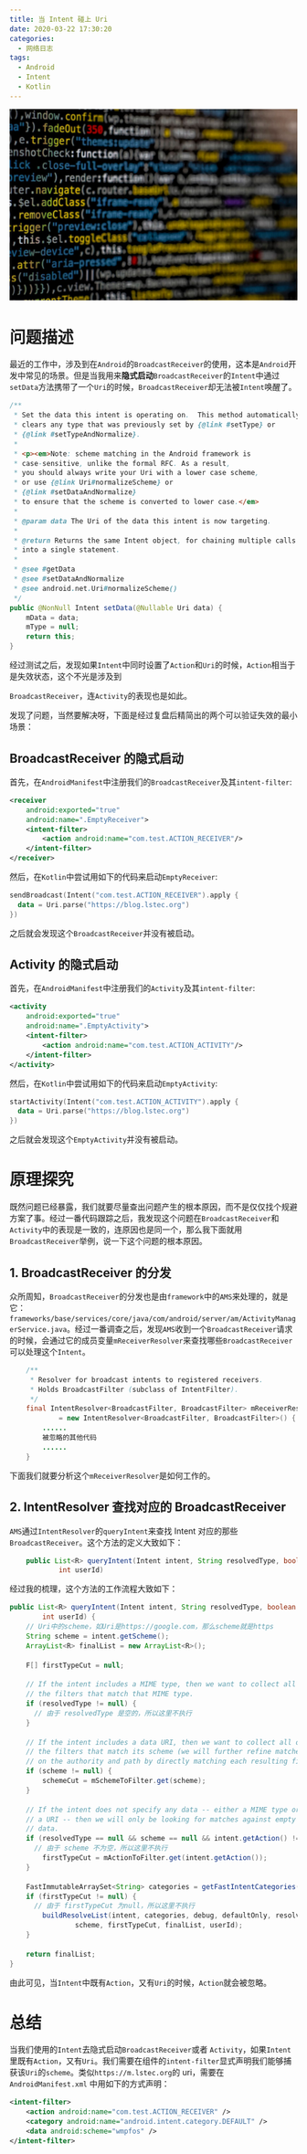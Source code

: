 ```yaml
---
title: 当 Intent 碰上 Uri
date: 2020-03-22 17:30:20
categories:
  - 网络日志
tags:
  - Android
  - Intent
  - Kotlin
---
```


![源自https://unsplash.com/](https://raw.githubusercontent.com/x13945/image-bucket/master/img/markus-spiske-70Rir5vB96U-unsplash.jpg)

# 问题描述

最近的工作中，涉及到在`Android`的`BroadcastReceiver`的使用，这本是`Android`开发中常见的场景。但是当我用来**隐式启动**`BroadcastReceiver`的`Intent`中通过`setData`方法携带了一个`Uri`的时候，`BroadcastReceiver`却无法被`Intent`唤醒了。

<!-- more -->

```java
/**
 * Set the data this intent is operating on.  This method automatically
 * clears any type that was previously set by {@link #setType} or
 * {@link #setTypeAndNormalize}.
 *
 * <p><em>Note: scheme matching in the Android framework is
 * case-sensitive, unlike the formal RFC. As a result,
 * you should always write your Uri with a lower case scheme,
 * or use {@link Uri#normalizeScheme} or
 * {@link #setDataAndNormalize}
 * to ensure that the scheme is converted to lower case.</em>
 *
 * @param data The Uri of the data this intent is now targeting.
 *
 * @return Returns the same Intent object, for chaining multiple calls
 * into a single statement.
 *
 * @see #getData
 * @see #setDataAndNormalize
 * @see android.net.Uri#normalizeScheme()
 */
public @NonNull Intent setData(@Nullable Uri data) {
    mData = data;
    mType = null;
    return this;
}
```

经过测试之后，发现如果`Intent`中同时设置了`Action`和`Uri`的时候，`Action`相当于是失效状态，这个不光是涉及到

`BroadcastReceiver`，连`Activity`的表现也是如此。

发现了问题，当然要解决呀，下面是经过复盘后精简出的两个可以验证失效的最小场景：

## BroadcastReceiver 的隐式启动

首先，在`AndroidManifest`中注册我们的`BroadcastReceiver`及其`intent-filter`:

```xml
<receiver
    android:exported="true"
    android:name=".EmptyReceiver">
    <intent-filter>
        <action android:name="com.test.ACTION_RECEIVER"/>
    </intent-filter>
</receiver>
```

然后，在`Kotlin`中尝试用如下的代码来启动`EmptyReceiver`:

```kotlin
sendBroadcast(Intent("com.test.ACTION_RECEIVER").apply {
  data = Uri.parse("https://blog.lstec.org")
})
```

之后就会发现这个`BroadcastReceiver`并没有被启动。

## Activity 的隐式启动

首先，在`AndroidManifest`中注册我们的`Activity`及其`intent-filter`:

```xml
<activity
    android:exported="true"
    android:name=".EmptyActivity">
    <intent-filter>
        <action android:name="com.test.ACTION_ACTIVITY"/>
    </intent-filter>
</activity>
```

然后，在`Kotlin`中尝试用如下的代码来启动`EmptyActivity`:

```kotlin
startActivity(Intent("com.test.ACTION_ACTIVITY").apply {
  data = Uri.parse("https://blog.lstec.org")
})
```

之后就会发现这个`EmptyActivity`并没有被启动。

# 原理探究

既然问题已经暴露，我们就要尽量查出问题产生的根本原因，而不是仅仅找个规避方案了事。经过一番代码跟踪之后，我发现这个问题在`BroadcastReceiver`和`Activity`中的表现是一致的，连原因也是同一个，那么我下面就用`BroadcastReceiver`举例，说一下这个问题的根本原因。

## 1. BroadcastReceiver 的分发

众所周知，`BroadcastReceiver`的分发也是由`framework`中的`AMS`来处理的，就是它：`frameworks/base/services/core/java/com/android/server/am/ActivityManagerService.java`。经过一番调查之后，发现`AMS`收到一个`BroadcastReceiver`请求的时候，会通过它的成员变量`mReceiverResolver`来查找哪些`BroadcastReceiver`可以处理这个`Intent`。

```java
    /**
     * Resolver for broadcast intents to registered receivers.
     * Holds BroadcastFilter (subclass of IntentFilter).
     */
    final IntentResolver<BroadcastFilter, BroadcastFilter> mReceiverResolver
            = new IntentResolver<BroadcastFilter, BroadcastFilter>() {
        ......
        被忽略的其他代码
        ......
    }
```

下面我们就要分析这个`mReceiverResolver`是如何工作的。

## 2. IntentResolver 查找对应的 BroadcastReceiver

`AMS`通过`IntentResolver`的`queryIntent`来查找 Intent 对应的那些`BroadcastReceiver`。这个方法的定义大致如下：

```java
    public List<R> queryIntent(Intent intent, String resolvedType, boolean defaultOnly,
            int userId)
```

经过我的梳理，这个方法的工作流程大致如下：

```java
public List<R> queryIntent(Intent intent, String resolvedType, boolean defaultOnly,
        int userId) {
    // Uri中的scheme，如Uri是https://google.com，那么scheme就是https
    String scheme = intent.getScheme();
    ArrayList<R> finalList = new ArrayList<R>();

    F[] firstTypeCut = null;

    // If the intent includes a MIME type, then we want to collect all of
    // the filters that match that MIME type.
    if (resolvedType != null) {
      // 由于 resolvedType 是空的，所以这里不执行
    }

    // If the intent includes a data URI, then we want to collect all of
    // the filters that match its scheme (we will further refine matches
    // on the authority and path by directly matching each resulting filter).
    if (scheme != null) {
        schemeCut = mSchemeToFilter.get(scheme);
    }

    // If the intent does not specify any data -- either a MIME type or
    // a URI -- then we will only be looking for matches against empty
    // data.
    if (resolvedType == null && scheme == null && intent.getAction() != null) {
      // 由于 scheme 不为空，所以这里不执行
        firstTypeCut = mActionToFilter.get(intent.getAction());
    }

    FastImmutableArraySet<String> categories = getFastIntentCategories(intent);
    if (firstTypeCut != null) {
      // 由于 firstTypeCut 为null，所以这里不执行
        buildResolveList(intent, categories, debug, defaultOnly, resolvedType,
                scheme, firstTypeCut, finalList, userId);
    }

    return finalList;
}
```

由此可见，当`Intent`中既有`Action`，又有`Uri`的时候，`Action`就会被忽略。

# 总结

当我们使用的`Intent`去隐式启动`BroadcastReceiver`或者 `Activity`，如果`Intent`里既有`Action`，又有`Uri`。我们需要在组件的`intent-filter`显式声明我们能够捕获该`Uri`的`scheme`。类似`https://m.lstec.org`的 uri，需要在`AndroidManifest.xml` 中用如下的方式声明：

```xml
<intent-filter>
    <action android:name="com.test.ACTION_RECEIVER" />
    <category android:name="android.intent.category.DEFAULT" />
    <data android:scheme="wmpfos" />
</intent-filter>
```
